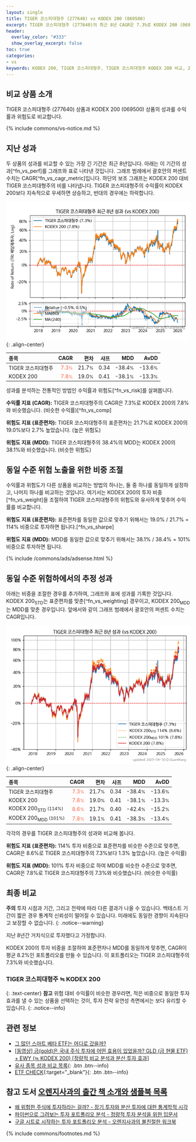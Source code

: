 ```yaml
---
layout: single
title: TIGER 코스피대형주 (277640) vs KODEX 200 (069500)
excerpt: TIGER 코스피대형주 (277640)의 최근 8년 CAGR은 7.3%로 KODEX 200 (069500)의 7.8%와 비슷했습니다.
header:
  overlay_color: "#333"
  show_overlay_excerpt: false
toc: true
categories:
- vs
keywords: KODEX 200, TIGER 코스피대형주, TIGER 코스피대형주 KODEX 200 비교, 277640, 069500, 277640 277640 비교
---
```


## 비교 상품 소개


TIGER 코스피대형주 (277640) 상품과 KODEX 200 (069500) 상품의 성과를 수익률과 위험도로 비교합니다.





{% include commons/vs-notice.md %}

## 지난 성과

두 상품의 성과를 비교할 수 있는 가장 긴 기간은 최근 8년입니다. 아래는 이 기간의 성과[^fn_vs_perf]를 그래프와 표로 나타낸 것입니다.
그래프 범례에서 괄호안의 퍼센트 수치는 CAGR[^fn_vs_cagr_metric]입니다.
하단의 보조 그래프는 KODEX 200 대비 TIGER 코스피대형주의 비를 나타냅니다.
TIGER 코스피대형주의 수익률이 KODEX 200보다 지속적으로 우세하면 상승하고, 반대의 경우에는 하락합니다.

![TIGER 코스피대형주](/vs/images/277640-vs-069500_dual.png){: .align-center}

| **종목** | **CAGR** | **편차** | **샤프** | **MDD** | **AvDD** |
| :------------ | ------: | -----------: | -------: | ------: | -------: |
| TIGER 코스피대형주 | <span style="color: tomato">7.3<small>%</small></span> | 21.7<small>%</small> | 0.34 | -38.4<small>%</small> | -13.6<small>%</small> |
| KODEX 200 | <span style="color: tomato">7.8<small>%</small></span> | 19.0<small>%</small> | 0.41 | -38.1<small>%</small> | -13.3<small>%</small> |

<!-- more -->


성과를 분석하는 전통적인 방법인 수익률과 위험도[^fn_vs_risk]를 살펴봅니다.

**수익률 지표 (CAGR):** TIGER 코스피대형주의 CAGR은 7.3%로 KODEX 200의 7.8%와 비슷했습니다. (비슷한 수익률)[^fn_vs_comp]

**위험도 지표 (표준편차):** TIGER 코스피대형주의 표준편차는 21.7%로 KODEX 200의 19.0%보다 2.7% 높았습니다. (높은 위험도)

**위험도 지표 (MDD):** TIGER 코스피대형주의 38.4%의 MDD는 KODEX 200의 38.1%와 비슷했습니다. (비슷한 위험도)



## 동일 수준 위험 노출을 위한 비중 조절

수익률과 위험도가 다른 상품을 비교하는 방법의 하나는, 둘 중 하나를 동일하게 설정하고, 나머지 하나를 비교하는 것입니다.
여기서는 KODEX 200의 투자 비중[^fn_vs_weight]을 조절하여 TIGER 코스피대형주의 위험도와 유사하게 맞추어 수익률를 비교합니다.

**위험도 지표 (표준편차):** 표준편차를 동일한 값으로 맞추기 위해서는 19.0% / 21.7% = 114% 비중으로 투자하면 됩니다.[^fn_vs_sharpe]

**위험도 지표 (MDD):** MDD를 동일한 값으로 맞추기 위해서는 38.1% / 38.4% = 101% 비중으로 투자하면 됩니다.


{% include /commons/ads/adsense.html %}



## 동일 수준 위험하에서의 추정 성과

아래는 비중을 조절한 경우를 추가하여, 그래프와 표에 성과를 기록한 것입니다.
KODEX 200<sub>STD</sub>는 표준편차를 맞춘[^fn_vs_weighting] 경우이고, KODEX 200<sub>MDD</sub>는 MDD를 맞춘 경우입니다.
앞에서와 같이 그래프 범례에서 괄호안의 퍼센트 수치는 CAGR입니다.


![TIGER 코스피대형주](/vs/images/277640-vs-069500.png){: .align-center}



| **종목** | **CAGR** | **편차** | **샤프** | **MDD** | **AvDD** |
| :------------ | ------: | -----------: | -------: | ------: | -------: |
| TIGER 코스피대형주 | <span style="color: tomato">7.3<small>%</small></span> | 21.7<small>%</small> | 0.34 | -38.4<small>%</small> | -13.6<small>%</small> |
| KODEX 200 | <span style="color: tomato">7.8<small>%</small></span> | 19.0<small>%</small> | 0.41 | -38.1<small>%</small> | -13.3<small>%</small> |
| KODEX 200<sub>STD</sub> <small>(114%)</small> | <span style="color: tomato">8.6<small>%</small></span> | 21.7<small>%</small> | 0.40 | -42.4<small>%</small> | -15.2<small>%</small> |
| KODEX 200<sub>MDD</sub> <small>(101%)</small> | <span style="color: tomato">7.8<small>%</small></span> | 19.1<small>%</small> | 0.41 | -38.3<small>%</small> | -13.4<small>%</small> |



각각의 경우를 TIGER 코스피대형주의 성과와 비교해 봅니다.

**위험도 지표 (표준편차):** 114% 투자 비중으로 표준편차를 비슷한 수준으로 맞추면, CAGR은 8.6%로 TIGER 코스피대형주의 7.3%보다 1.3% 높았습니다. (높은 수익률)

**위험도 지표 (MDD):** 101% 투자 비중으로 하여 MDD를 비슷한 수준으로 맞추면, CAGR은 7.8%로 TIGER 코스피대형주의 7.3%와 비슷했습니다. (비슷한 수익률)




## 최종 비교

**주의** 투자 시점과 기간, 그리고 전략에 따라 다른 결과가 나올 수 있습니다. 백테스트 기간이 짧은 경우 통계적 신뢰성이 떨어질 수 있습니다. 미래에도 동일한 경향이 지속된다고 보장할 수 없습니다.
{: .notice--warning}

지난 8년간 거치식으로 투자했다고 가정합니다.

KODEX 200의 투자 비중을 조절하여 표준편차나 MDD를 동일하게 맞추면, CAGR이 평균 8.2%인 포트폴리오를 만들 수 있습니다.
이 포트폴리오는 TIGER 코스피대형주의 7.3%와 비슷했습니다.

### TIGER 코스피대형주 ≒ KODEX 200
{: .text-center}
**참고** 위험 대비 수익률이 비슷한 경우라면, 적은 비중으로 동일한 투자 효과를 낼 수 있는 상품을 선택하는 것이, 투자 전략 유연성 측면에서는 보다 유리할 수 있습니다.
{: .notice--info}


## 관련 정보

- [그 많던 스마트 베타 ETF는 어디로 갔을까?](https://kongdori.tistory.com/164)
- [[동영상] 금(gold)은 국내 주식 투자에 어떤 효용이 있었을까? GLD (금 현물 ETF) + EWY (≒ KODEX 200) [정량적 비교 분석과 분산 투자 효과]](https://youtu.be/jvs4wZdM0iA)
- [유사 종목 성과 비교 목록](/vs/){: .btn .btn--info}
- [ETF CHECK](https://www.etfcheck.co.kr/mobile/etpitem/069500/compare?compCode%5B%5D=277640){:target="_blank"}{: .btn .btn--info}


## 참고 도서 [오렌지사과의 출간 책 소개와 샘플북 목록](https://kongdori.tistory.com/691)

- [왜 위험한 주식에 투자하라는 걸까? - 장기 투자와 분산 투자에 대한 통계학적 시각](https://kongdori.tistory.com/421)
- [파이썬으로 그려보는 투자 포트폴리오 분석  - 정량적 투자 분석을 위한 입문서](https://kongdori.tistory.com/643)
- [구글 시트로 시작하는 투자 포트폴리오 분석 - 오렌지사과의 불친절한 워크북](https://kongdori.tistory.com/449)

{% include commons/footnotes.md %}